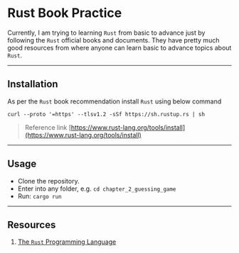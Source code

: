 # Rust Book Practice

Currently, I am trying to learning `Rust` from basic to advance just by following the `Rust` official books and documents. They have pretty much good resources from where anyone can learn basic to advance topics about `Rust`.

---

## Installation
As per the `Rust` book recommendation install `Rust` using below command

`curl --proto '=https' --tlsv1.2 -sSf https://sh.rustup.rs | sh
`

> Reference link [https://www.rust-lang.org/tools/install](https://www.rust-lang.org/tools/install)
---

## Usage
- Clone the repository.
- Enter into any folder, e.g. `cd chapter_2_guessing_game`
- Run: `cargo run`

---

## Resources
1. [The `Rust` Programming Language](https://doc.rust-lang.org/book/title-page.html)